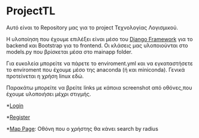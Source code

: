 # ProjectTL

Αυτό είναι το Repository μας για το project Τεχνολογίας Λογισμικού. 


Η υλοποίηση που έχουμε επιλέξει είναι μέσο του <ins>Django Framework</ins> για το backend και <isn>Bootstrap</ins> για το frontend. Οι κλάσεις μας υλοποιούνται στο models.py που βρίσκεται μέσα στο mainapp folder.  


Για ευκολεία μπορείτε να πάρετε το enviroment.yml και να εγκαταστήσετε το enviroment που έχουμε μέσο της anaconda (ή και miniconda). Γενικά προτείνεται η χρήση linux εδώ. 


Παρακάτω μπορείτε να βρείτε links με κάποια screenshot από οθόνες,που έχουμε υλοποιήσει μέχρι στιγμής. 

*[Login](https://prnt.sc/sa7n0u)

*[Register](https://prnt.sc/sa7n7c)

*[Map Page](https://prnt.sc/sa7o4q): Οθόνη που ο χρήστης θα κάνει search by radius
